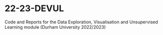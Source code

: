# 22-23-DEVUL
Code and Reports for the Data Exploration, Visualisation and Unsupervised Learning module (Durham University 2022/2023)
